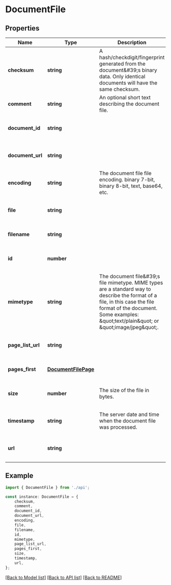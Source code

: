 # DocumentFile


## Properties

Name | Type | Description | Notes
------------ | ------------- | ------------- | -------------
**checksum** | **string** | A hash/checkdigit/fingerprint generated from the document\&#39;s binary data. Only identical documents will have the same checksum. | [optional] [readonly] [default to undefined]
**comment** | **string** | An optional short text describing the document file. | [optional] [default to undefined]
**document_id** | **string** |  | [optional] [readonly] [default to undefined]
**document_url** | **string** |  | [optional] [readonly] [default to undefined]
**encoding** | **string** | The document file file encoding. binary 7-bit, binary 8-bit, text, base64, etc. | [optional] [readonly] [default to undefined]
**file** | **string** |  | [optional] [readonly] [default to undefined]
**filename** | **string** |  | [optional] [default to undefined]
**id** | **number** |  | [optional] [readonly] [default to undefined]
**mimetype** | **string** | The document file\&#39;s file mimetype. MIME types are a standard way to describe the format of a file, in this case the file format of the document. Some examples: \&quot;text/plain\&quot; or \&quot;image/jpeg\&quot;.  | [optional] [readonly] [default to undefined]
**page_list_url** | **string** |  | [optional] [readonly] [default to undefined]
**pages_first** | [**DocumentFilePage**](DocumentFilePage.md) |  | [optional] [default to undefined]
**size** | **number** | The size of the file in bytes. | [optional] [readonly] [default to undefined]
**timestamp** | **string** | The server date and time when the document file was processed. | [optional] [readonly] [default to undefined]
**url** | **string** |  | [optional] [readonly] [default to undefined]

## Example

```typescript
import { DocumentFile } from './api';

const instance: DocumentFile = {
    checksum,
    comment,
    document_id,
    document_url,
    encoding,
    file,
    filename,
    id,
    mimetype,
    page_list_url,
    pages_first,
    size,
    timestamp,
    url,
};
```

[[Back to Model list]](../README.md#documentation-for-models) [[Back to API list]](../README.md#documentation-for-api-endpoints) [[Back to README]](../README.md)
